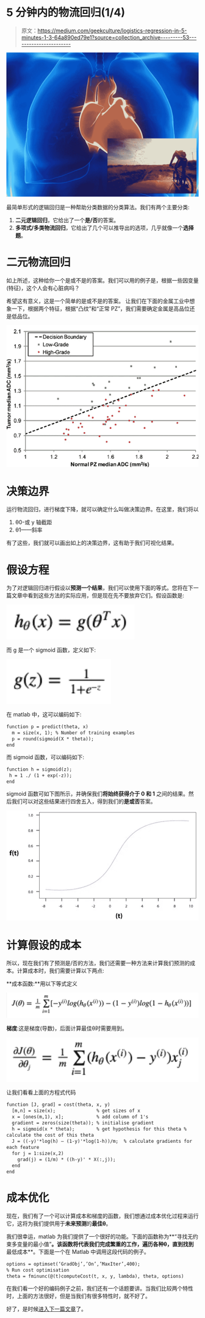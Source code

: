 # 5 分钟内的物流回归(1/4)

> 原文：<https://medium.com/geekculture/logistics-regression-in-5-minutes-1-3-64a890ed79e1?source=collection_archive---------53----------------------->

![](img/66c5dda3b4c12dd2c5884542077387dc.png)

最简单形式的逻辑回归是一种帮助分类数据的分类算法。我们有两个主要分类:

1.  **二元逻辑回归**，它给出了一个**是/否**的答案。
2.  **多项式/多类物流回归**，它给出了几个可以推导出的选项，几乎就像一个**选择题**。

# 二元物流回归

如上所述，这种给你一个是或不是的答案。我们可以用的例子是，根据一些因变量(特征)，这个人会有心脏病吗？

希望这有意义，这是一个简单的是或不是的答案。
让我们在下面的金属工业中想象一下，根据两个特征，根据“凸纹”和“正常 PZ”，我们需要确定金属是高品位还是低品位。

![](img/d2c867db0777b4a6cc2e70bdc75740b4.png)

# 决策边界

运行物流回归，进行梯度下降，就可以确定什么叫做决策边界。在这里，我们将以

1.  θ0-或 y 轴截距
2.  θ1——斜率

有了这些，我们就可以画出如上的决策边界，这有助于我们可视化结果。

# 假设方程

为了对逻辑回归进行假设以**预测一个结果**，我们可以使用下面的等式。您将在下一篇文章中看到这些方法的实际应用，但是现在先不要放弃它们。假设函数是:

![](img/20a311c649f6c00863946a58cb29eb69.png)

而 g 是一个 sigmoid 函数，定义如下:

![](img/8eeae2fe02244b168ea728363cd318d8.png)

在 matlab 中，这可以编码如下:

```
function p = predict(theta, x)
  m = size(x, 1); % Number of training examples
  p = round(sigmoid(X * theta));
end
```

而 sigmoid 函数，可以编码如下:

```
function h = sigmoid(z);
 h = 1 ./ (1 + exp(-z));
end
```

sigmoid 函数可如下图所示，并确保我们**将始终获得介于 0 和 1** 之间的结果。然后我们可以对这些结果进行四舍五入，得到我们的**是或否**答案。

![](img/09f9c7e7bce8748f613c4fe5509da166.png)

# 计算假设的成本

所以，现在我们有了预测是/否的方法，我们还需要一种方法来计算我们预测的成本。计算成本时，我们需要计算以下两点:

**成本函数:**用以下等式定义

![](img/3ce6490144f9227e61f0e304d29299b3.png)

**梯度**:这是梯度(导数)，后面计算最佳θ时需要用到。

![](img/c9b8a3be67fffd1a448b96fd3f089208.png)

让我们看看上面的方程式代码

```
function [J, grad] = cost(theta, x, y)
  [m,n] = size(x);               % get sizes of x
  x = [ones(m,1), x];            % add column of 1's
  gradient = zeros(size(theta)); % initialise gradient
  h = sigmoid(x * theta);        % get hypothesis for this theta % calculate the cost of this theta 
  J = ((-y)'*log(h) — (1-y)'*log(1-h))/m;  % calculate gradients for each feature
  for j = 1:size(x,2)
    grad(j) = (1/m) * ((h-y)' * X(:,j));
  end
end
```

# 成本优化

现在，我们有了一个可以计算成本和梯度的函数，我们想通过成本优化过程来运行它，这将为我们提供用于**未来预测**的**最佳θ**。

我们很幸运，matlab 为我们提供了一个很好的功能。下面的函数称为**“寻找无约束多变量的最小值”**。该函数将代表我们完成繁重的工作，遍历各种θ，直到找到**最低成本**。下面是一个在 Matlab 中调用这段代码的例子。

```
options = optimset(‘GradObj’,’On’,’MaxIter’,400);
% Run cost optimisation 
theta = fminunc(@(t)computeCost(t, x, y, lambda), theta, options)
```

在我们看一个好的编码例子之前，我们还有一个话题要讲。当我们比较两个特性时，上面的方法很好，但是当我们有很多特性时，就不好了。

好了，是时候[进入下一篇文章](https://shaun-enslin.medium.com/logistics-regression-regularisation-2-3-4a0d8b85564c)了。
